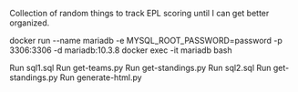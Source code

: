 Collection of random things to track EPL scoring until I can get better organized.

docker run --name mariadb -e MYSQL_ROOT_PASSWORD=password -p 3306:3306 -d mariadb:10.3.8
docker exec -it mariadb bash

Run sql1.sql
Run get-teams.py
Run get-standings.py
Run sql2.sql
Run get-standings.py
Run generate-html.py